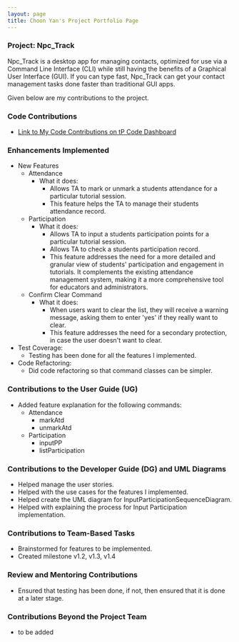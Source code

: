```yaml
---
layout: page
title: Choon Yan's Project Portfolio Page
---
```


### Project: Npc_Track

Npc_Track is a desktop app for managing contacts, optimized for use via a Command Line Interface (CLI) while still
having the benefits of a Graphical User Interface (GUI). If you can type fast, Npc_Track can get your contact
management tasks done faster than traditional GUI apps.

Given below are my contributions to the project.

### Code Contributions

- [Link to My Code Contributions on tP Code Dashboard](https://nus-cs2103-ay2324s1.github.io/tp-dashboard/?search=choonyan02&sort=groupTitle&sortWithin=title&timeframe=commit&mergegroup=&groupSelect=groupByRepos&breakdown=true&checkedFileTypes=docs~functional-code~test-code&since=2023-09-22&tabOpen=true&tabType=authorship&tabAuthor=Choonyan02&tabRepo=AY2324S1-CS2103T-T12-1%2Ftp%5Bmaster%5D&authorshipIsMergeGroup=false&authorshipFileTypes=docs&authorshipIsBinaryFileTypeChecked=false&authorshipIsIgnoredFilesChecked=false)

### Enhancements Implemented

- New Features
  - Attendance
    - What it does:
      - Allows TA to mark or unmark a students attendance for a particular tutorial session.
      - This feature helps the TA to manage their students attendance record.
  - Participation
    - What it does:
      - Allows TA to input a students participation points for a particular tutorial session.
      - Allows TA to check a students participation record.
      - This feature addresses the need for a more detailed and granular view of students' participation and
        engagement in tutorials. It complements the existing attendance management system,
        making it a more comprehensive tool for educators and administrators.
  - Confirm Clear Command
    - What it does:
      - When users want to clear the list, they will receive a warning message, asking them to enter 'yes' if they
      really want to clear.
      - This feature addresses the need for a secondary protection, in case the user doesn't want to clear.
- Test Coverage:
  - Testing has been done for all the features I implemented.
- Code Refactoring:
  - Did code refactoring so that command classes can be simpler.

### Contributions to the User Guide (UG)

- Added feature explanation for the following commands:
  - Attendance
    - markAtd
    - unmarkAtd
  - Participation
    - inputPP
    - listParticipation

### Contributions to the Developer Guide (DG) and UML Diagrams

- Helped manage the user stories.
- Helped with the use cases for the features I implemented.
- Helped create the UML diagram for InputParticipationSequenceDiagram.
- Helped with explaining the process for Input Participation implementation.

### Contributions to Team-Based Tasks

- Brainstormed for features to be implemented.
- Created milestone v1.2, v1.3, v1.4

### Review and Mentoring Contributions

- Ensured that testing has been done, if not, then ensured that it is done at a later stage.

### Contributions Beyond the Project Team

- to be added
